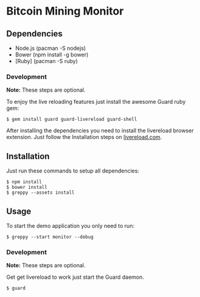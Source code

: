 # Bitcoin Mining Monitor

## Dependencies

* Node.js (pacman -S nodejs)
* Bower (npm install -g bower)
* [Ruby] (pacman -S ruby)

### Development

**Note:** These steps are optional.

To enjoy the live reloading features just install the awesome
Guard ruby gem:

    $ gem install guard guard-livereload guard-shell

After installing the dependencies you need to install the livereload
browser extension. Just follow the Installation steps on
[livereload.com](http://feedback.livereload.com/knowledgebase/articles/86242-how-do-i-install-and-use-the-browser-extensions-).

## Installation

Just run these commands to setup all dependencies:

    $ npm install
    $ bower install
    $ greppy --assets install

## Usage

To start the demo application you only need to run:

    $ greppy --start monitor --debug

### Development

**Note:** These steps are optional.

Get get livereload to work just start the Guard daemon.

    $ guard

